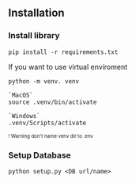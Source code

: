 ## Installation
### Install library
```
pip install -r requirements.txt
```
If you want to use virtual enviroment
```
python -m venv. venv
```

```
`MacOS`
source .venv/bin/activate

`Windows`
.venv/Scripts/activate
```

<sub><sup>! Warning don't name venv dir to .env</sup></sub>

### Setup Database
```
python setup.py <DB url/name>
```
